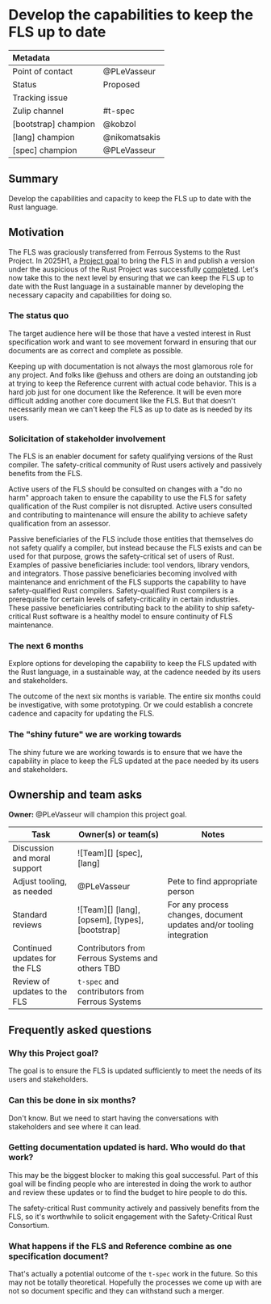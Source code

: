 # Develop the capabilities to keep the FLS up to date

| Metadata         |                                                                                  |
|:-----------------|----------------------------------------------------------------------------------|
| Point of contact | @PLeVasseur                                                                      |
| Status           | Proposed                                                                         |
| Tracking issue   |                                                                                  |
| Zulip channel    | #t-spec                                                                          |
| [bootstrap] champion | @kobzol |
| [lang] champion | @nikomatsakis |
| [spec] champion | @PLeVasseur |

## Summary

Develop the capabilities and capacity to keep the FLS up to date with the Rust language.

## Motivation

The FLS was graciously transferred from Ferrous Systems to the Rust Project. In 2025H1, a [Project goal](https://rust-lang.github.io/rust-project-goals/2025h1/spec-fls-publish.html) to bring the FLS in and publish a version under the auspicious of the Rust Project was successfully [completed](https://github.com/rust-lang/rust-project-goals/issues/265#issuecomment-3019529070). Let's now take this to the next level by ensuring that we can keep the FLS up to date with the Rust language in a sustainable manner by developing the necessary capacity and capabilities for doing so.

### The status quo

The target audience here will be those that have a vested interest in Rust specification work and want to see movement forward in ensuring that our documents are as correct and complete as possible.

Keeping up with documentation is not always the most glamorous role for any project. And folks like @ehuss and others are doing an outstanding job at trying to keep the Reference current with actual code behavior. This is a hard job just for one document like the Reference. It will be even more difficult adding another core document like the FLS. But that doesn't necessarily mean we can't keep the FLS as up to date as is needed by its users.

### Solicitation of stakeholder involvement

The FLS is an enabler document for safety qualifying versions of the Rust compiler. The safety-critical community of Rust users actively and passively benefits from the FLS.

Active users of the FLS should be consulted on changes with a "do no harm" approach taken to ensure the capability to use the FLS for safety qualification of the Rust compiler is not disrupted. Active users consulted and contributing to maintenance will ensure the ability to achieve safety qualification from an assessor.

Passive beneficiaries of the FLS include those entities that themselves do not safety qualify a compiler, but instead because the FLS exists and can be used for that purpose, grows the safety-critical set of users of Rust. Examples of passive beneficiaries include: tool vendors, library vendors, and integrators. Those passive beneficiaries becoming involved with maintenance and enrichment of the FLS supports the capability to have safety-qualified Rust compilers. Safety-qualified Rust compilers is a prerequisite for certain levels of safety-criticality in certain industries. These passive beneficiaries contributing back to the ability to ship safety-critical Rust software is a healthy model to ensure continuity of FLS maintenance.

### The next 6 months

Explore options for developing the capability to keep the FLS updated with the Rust language, in a sustainable way, at the cadence needed by its users and stakeholders.

The outcome of the next six months is variable. The entire six months could be investigative, with some prototyping. Or we could establish a concrete cadence and capacity for updating the FLS.

### The "shiny future" we are working towards

The shiny future we are working towards is to ensure that we have the capability in place to keep the FLS updated at the pace needed by its users and stakeholders.

## Ownership and team asks

**Owner:** @PLeVasseur will champion this project goal.

| Task                               | Owner(s) or team(s)            | Notes                           |
|------------------------------------|--------------------------------|---------------------------------|
| Discussion and moral support       | ![Team][] [spec], [lang]       |                                 |
| Adjust tooling, as needed          | @PLeVasseur                    | Pete to find appropriate person |
| Standard reviews                   | ![Team][] [lang],[opsem], [types], [bootstrap] | For any process changes, document updates and/or tooling integration     |
| Continued updates for the FLS | Contributors from Ferrous Systems and others TBD               |                                 |
| Review of updates to the FLS | `t-spec` and contributors from Ferrous Systems                |                                 |

## Frequently asked questions

### Why this Project goal?

The goal is to ensure the FLS is updated sufficiently to meet the needs of its users and stakeholders.

### Can this be done in six months?

Don't know. But we need to start having the conversations with stakeholders and see where it can lead.

### Getting documentation updated is hard. Who would do that work?

This may be the biggest blocker to making this goal successful. Part of this goal will be finding people who are interested in doing the work to author and review these updates or to find the budget to hire people to do this.

The safety-critical Rust community actively and passively benefits from the FLS, so it's worthwhile to solicit engagement with the Safety-Critical Rust Consortium.

### What happens if the FLS and Reference combine as one specification document?

That's actually a potential outcome of the `t-spec` work in the future. So this may not be totally theoretical. Hopefully the processes we come up with are not so document specific and they can withstand such a merger.
